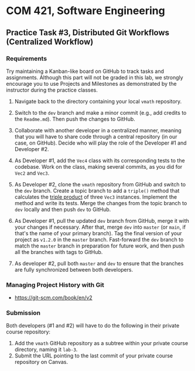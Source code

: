 # COM 421, Software Engineering
## Practice Task #3, Distributed Git Workflows (Centralized Workflow)

### Requirements

Try maintaining a Kanban-like board on GitHub to track tasks and assignments. Although this part will not be graded in this lab, we strongly encourage you to use Projects and Milestones as demonstrated by the instructor during the practice classes.

1. Navigate back to the directory containing your local `vmath` repository.

2. Switch to the `dev` branch and make a minor commit (e.g., add credits to the `Readme.md`). Then push the changes to GitHub.

3. Collaborate with another developer in a centralized manner, meaning that you will have to share code through a central repository (in our case, on GitHub). Decide who will play the role of the Developer #1 and Developer #2.

4. As Developer #1, add the `Vec4` class with its corresponding tests to the codebase. Work on the class, making several commits, as you did for `Vec2` and `Vec3`.

5. As Developer #2, clone the `vmath` repository from GitHub and switch to the `dev` branch. Create a topic branch to add a `triple()` method that calculates the [triple product](https://en.wikipedia.org/wiki/Triple_product) of three `Vec3` instances. Implement the method and write its tests. Merge the changes from the topic branch to `dev` locally and then push `dev` to GitHub.

6. As Developer #1, pull the updated `dev` branch from GitHub, merge it with your changes if necessary. After that, merge `dev` into `master` (or `main`, if that's the name of your primary branch). Tag the final version of your project as `v1.2.0` in the `master` branch. Fast-forward the `dev` branch to match the `master` branch in preparation for future work, and then push all the branches with tags to GitHub.

8. As developer #2, pull both `master` and `dev` to ensure that the branches are fully synchronized between both developers.

### Managing Project History with Git

* <https://git-scm.com/book/en/v2>

### Submission

Both developers (#1 and #2) will have to do the following in their private course repository:

1. Add the `vmath` GitHub repository as a subtree within your private course directory, naming it `lab-3`.
2. Submit the URL pointing to the last commit of your private course repository on Canvas.
